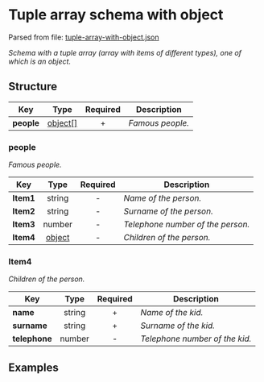 # __Tuple array schema with object__
Parsed from file: [tuple-array-with-object.json](https://github.com/McCastles/JMC/blob/master/examples/tuple-array-with-object.json)

_Schema with a tuple array (array with items of different types), one of which is an object._
## __Structure__

|Key|Type|Required|Description|
|-|:-:|:-:|-|
|__people__|[object[]](#people)|+|_Famous people._|
### __people__
_Famous people._

|Key|Type|Required|Description|
|-|:-:|:-:|-|
|__Item1__|string|-|_Name of the person._|
|__Item2__|string|-|_Surname of the person._|
|__Item3__|number|-|_Telephone number of the person._|
|__Item4__|[object](#Item4)|-|_Children of the person._|
### __Item4__
_Children of the person._

|Key|Type|Required|Description|
|-|:-:|:-:|-|
|__name__|string|+|_Name of the kid._|
|__surname__|string|+|_Surname of the kid._|
|__telephone__|number|-|_Telephone number of the kid._|
## __Examples__
```
```
